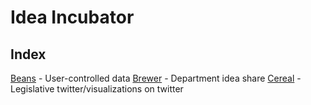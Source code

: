 # Idea Incubator


## Index
[Beans] - User-controlled data
[Brewer] - Department idea share
[Cereal] - Legislative twitter/visualizations on twitter





[Beans]: ideas/beans.md
[Brewer]: ideas/brewer.md
[Cereal]: ideas/cereal.md
[Coffee]: ideas/coffee.md
[Pan]: ideas/pan.md
[Pen]: ideas/pen.md
[Pencil]: ideas/pencil.md
[Pot]: ideas/pot.md
[Scissors]: ideas/scissors.md
[Whisk]: ideas/whisk.md
[Zipper]: ideas/zipper.md
